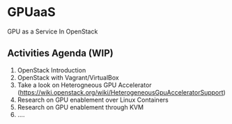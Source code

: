 # GPUaaS
GPU as a Service In OpenStack

Activities Agenda (WIP)
-------------------

1. OpenStack Introduction
2. OpenStack with Vagrant/VirtualBox
3. Take a look on Heterogneous GPU Accelerator (https://wiki.openstack.org/wiki/HeterogeneousGpuAcceleratorSupport)
4. Research on GPU enablement over Linux Containers
5. Research on GPU enablement through KVM
6. ....
